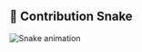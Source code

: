 ## 🐍 Contribution Snake

![Snake animation](https://raw.githubusercontent.com/codewithmohin/codewithmohin/output/github-contribution-grid-snake.svg)
